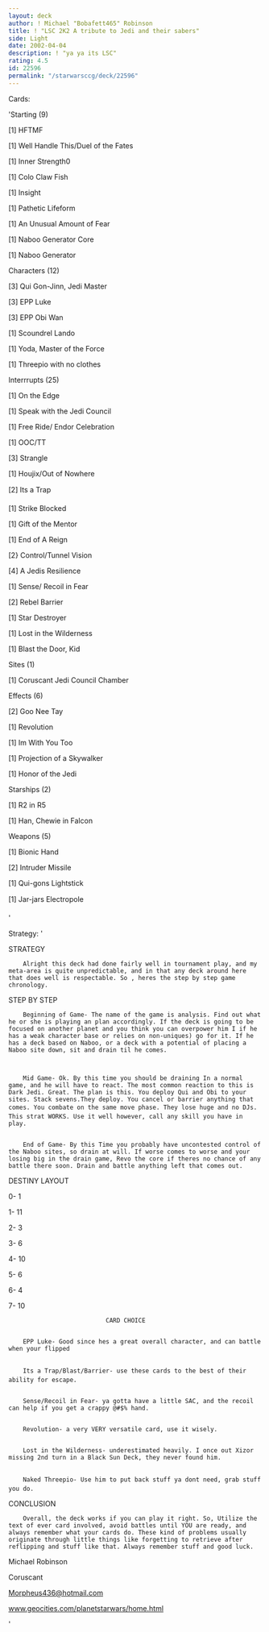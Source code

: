 ```yaml
---
layout: deck
author: ! Michael "Bobafett465" Robinson
title: ! "LSC 2K2 A tribute to Jedi and their sabers"
side: Light
date: 2002-04-04
description: ! "ya ya its LSC"
rating: 4.5
id: 22596
permalink: "/starwarsccg/deck/22596"
---
```

Cards: 

'Starting (9)	


[1] HFTMF

[1] Well Handle This/Duel of the Fates

[1] Inner Strength0

[1] Colo Claw Fish

[1] Insight

[1] Pathetic Lifeform

[1] An Unusual Amount of Fear

[1] Naboo Generator Core

[1] Naboo Generator


Characters (12)


[3] Qui Gon-Jinn, Jedi Master

[3] EPP Luke

[3] EPP Obi Wan

[1] Scoundrel Lando

[1] Yoda, Master of the Force

[1] Threepio with no clothes


Interrrupts (25)


[1] On the Edge

[1] Speak with the Jedi Council 

[1] Free Ride/ Endor Celebration

[1] OOC/TT

[3] Strangle

[1] Houjix/Out of Nowhere

[2] Its a Trap

[1] Strike Blocked

[1] Gift of the Mentor

[1] End of A Reign

[2} Control/Tunnel Vision

[4] A Jedis Resilience 

[1] Sense/ Recoil in Fear 

[2] Rebel Barrier

[1] Star Destroyer

[1] Lost in the Wilderness

[1] Blast the Door, Kid


Sites (1)


[1] Coruscant  Jedi Council Chamber


Effects (6)


[2] Goo Nee Tay

[1] Revolution

[1] Im With You Too

[1] Projection of a Skywalker

[1] Honor of the Jedi


Starships (2)


[1] R2 in R5

[1] Han, Chewie in Falcon


Weapons (5)


[1] Bionic Hand

[2] Intruder Missile 

[1] Qui-gons Lightstick

[1] Jar-jars Electropole

'

Strategy: '

STRATEGY


		Alright this deck had done fairly well in tournament play, and my meta-area is quite unpredictable, and in that any deck around here that does well is respectable. So , heres the step by step game chronology.


STEP BY STEP


		Beginning of Game- The name of the game is analysis. Find out what he or she is playing an plan accordingly. If the deck is going to be focused on another planet and you think you can overpower him I if he has a weak character base or relies on non-uniques) go for it. If he has a deck based on Naboo, or a deck with a potential of placing a Naboo site down, sit and drain til he comes.



		Mid Game- Ok. By this time you should be draining In a normal game, and he will have to react. The most common reaction to this is Dark Jedi. Great. The plan is this. You deploy Qui and Obi to your sites. Stack sevens.They deploy. You cancel or barrier anything that comes. You combate on the same move phase. They lose huge and no DJs. This strat WORKS. Use it well however, call any skill you have in play. 


		End of Game- By this Time you probably have uncontested control of the Naboo sites, so drain at will. If worse comes to worse and your losing big in the drain game, Revo the core if theres no chance of any battle there soon. Drain and battle anything left that comes out. 


DESTINY LAYOUT


0-	1

1-	11

2-	3

3-	6

4-	10

5-	6

6-	4

7-	10


                               CARD CHOICE


		EPP Luke- Good since hes a great overall character, and can battle when your flipped


		Its a Trap/Blast/Barrier- use these cards to the best of their ability for escape.


		Sense/Recoil in Fear- ya gotta have a little SAC, and the recoil can help if you get a crappy @#$% hand.


		Revolution- a very VERY versatile card, use it wisely.


		Lost in the Wilderness- underestimated heavily. I once out Xizor missing 2nd turn in a Black Sun Deck, they never found him.


		Naked Threepio- Use him to put back stuff ya dont need, grab stuff you do.



CONCLUSION


		Overall, the deck works if you can play it right. So, Utilize the text of ever card involved, avoid battles until YOU are ready, and always remember what your cards do. These kind of problems usually originate through little things like forgetting to retrieve after reflipping and stuff like that. Always remember stuff and good luck.


Michael Robinson

Coruscant

Morpheus436@hotmail.com

www.geocities.com/planetstarwars/home.html 



'
